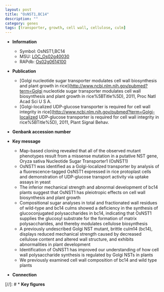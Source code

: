 ```yaml
---
layout: post
title: "OsNST1,BC14"
description: ""
category: genes
tags: [transporter, growth, cell wall, cellulose, culm]
---
```


* **Information**  
    + Symbol: OsNST1,BC14  
    + MSU: [LOC_Os02g40030](http://rice.uga.edu/cgi-bin/ORF_infopage.cgi?orf=LOC_Os02g40030)  
    + RAPdb: [Os02g0614100](http://rapdb.dna.affrc.go.jp/viewer/gbrowse_details/irgsp1?name=Os02g0614100)  

* **Publication**  
    + [Golgi nucleotide sugar transporter modulates cell wall biosynthesis and plant growth in rice](http://www.ncbi.nlm.nih.gov/pubmed?term=Golgi nucleotide sugar transporter modulates cell wall biosynthesis and plant growth in rice%5BTitle%5D), 2011, Proc Natl Acad Sci U S A.
    + [Golgi-localized UDP-glucose transporter is required for cell wall integrity in rice](http://www.ncbi.nlm.nih.gov/pubmed?term=Golgi-localized UDP-glucose transporter is required for cell wall integrity in rice%5BTitle%5D), 2011, Plant Signal Behav.

* **Genbank accession number**  

* **Key message**  
    + Map-based cloning revealed that all of the observed mutant phenotypes result from a missense mutation in a putative NST gene, Oryza sativa Nucleotide Sugar Transporter1 (OsNST1)
    + OsNST1 was identified as a Golgi-localized transporter by analysis of a fluorescence-tagged OsNST1 expressed in rice protoplast cells and demonstration of UDP-glucose transport activity via uptake assays in yeast
    + The inferior mechanical strength and abnormal development of bc14 plants suggest that OsNST1 has pleiotropic effects on cell wall biosynthesis and plant growth
    + Compositional sugar analyses in total and fractionated wall residues of wild-type and bc14 culms showed a deficiency in the synthesis of glucoconjugated polysaccharides in bc14, indicating that OsNST1 supplies the glucosyl substrate for the formation of matrix polysaccharides, and thereby modulates cellulose biosynthesis
    + A previously undescribed Golgi NST mutant, brittle culm14 (bc14), displays reduced mechanical strength caused by decreased cellulose content and altered wall structure, and exhibits abnormalities in plant development
    + Identification of OsNST1 has improved our understanding of how cell wall polysaccharide synthesis is regulated by Golgi NSTs in plants
    + We previously examined cell wall composition of bc14 and wild type plants

* **Connection**  

[//]: # * **Key figures**  



